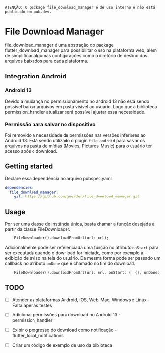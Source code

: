 `ATENÇÃO: O package file_download_manager é de uso interno e não está publicado em pub.dev.`

# File Download Manager

file_download_manager é uma abstração do package flutter_download_manager para possibilitar o uso na plataforma web, além de simplificar algumas configurações como o diretório de destino dos arquivos baixados para cada plataforma.

## Integration Android

### Android 13
  
  Devido a mudança no permissionamento no android 13 não está sendo possível baixar arquivos em pasta visível ao usuário. Logo que a biblioteca permission_handler atualizar será possível ajustar essa necessidade.
  

### Permissão para salvar no dispositivo

Foi removido a necessidade de permissões nas versões inferiores ao Android 13.
Está sendo utilizado o plugin `file_android` para salvar os arquivos na pasta de mídias (Movies, Pictures, Music) para o usuário ter acesso após o download.
  
</details>

## Getting started

Declare essa dependência no arquivo pubspec.yaml

```yaml
dependencies:
  file_download_manager:
    git: https://github.com/guerder/file_download_manager.git
```

## Usage

Por ser uma classe de instância única, basta chamar a função desejada a partir da classe FileDownloader.

```dart
    FileDownloader().downloadFromUrl(url: url);
```

Adicionalmente pode ser referenciada uma função no atributo `onStart` para ser executada quando o download for iniciado, como por exemplo a exibição de aviso na tela do usuário. Da mesma forma pode ser passado um callback no atributo `onDone` que é chamado no fim do download.

```dart
    FileDownloader().downloadFromUrl(url: url, onStart: () {}, onDone: () {});
```

## TODO

- [ ] Atender as plataformas Android, iOS, Web, Mac, Windows e Linux - Falta apenas testes
- [ ] Adicionar permissões para download no Android 13 - permission_handler
- [ ] Exibir o progresso do download como notificação - flutter_local_notifications
- [ ] Criar um código de exemplo de uso da biblioteca

